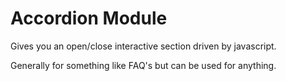 Accordion Module
================

Gives you an open/close interactive section driven by javascript.

Generally for something like FAQ's but can be used for anything.
